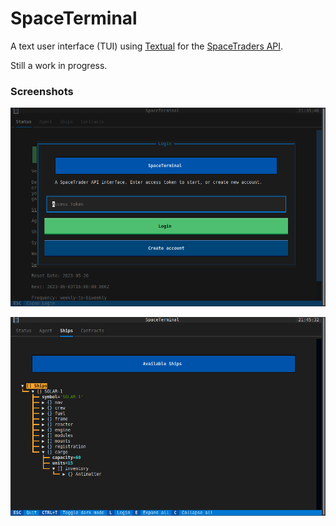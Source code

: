 # SpaceTerminal

A text user interface (TUI) using [Textual](https://textual.textualize.io/) for the [SpaceTraders API](https://spacetraders.io/).

Still a work in progress.

### Screenshots

![Login Screen](imgs/login.png)

![Ships Screen](imgs/ships.png)